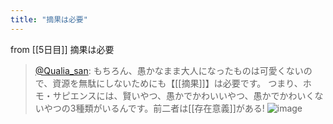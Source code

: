 ```yaml
---
title: "摘果は必要"
---
```


from [[5日目]]
摘果は必要
> [@Qualia_san](https://twitter.com/Qualia_san/status/1587288946706300929?s=20&t=kSjpJVZtLz-_3svq34hPzA): もちろん、愚かなまま大人になったものは可愛くないので、資源を無駄にしないためにも【[[摘果]]】は必要です。
> つまり、ホモ・サピエンスには、賢いやつ、愚かでかわいいやつ、愚かでかわいくないやつの3種類がいるんです。前二者は[[存在意義]]がある!
> ![image](https://pbs.twimg.com/media/FgcukczUoAAvk2d.png)

